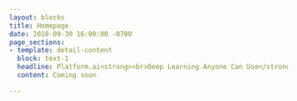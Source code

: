 ```yaml
---
layout: blocks
title: Homepage
date: 2018-09-30 16:00:00 -0700
page_sections:
- template: detail-content
  block: text-1
  headline: Platform.ai<strong><br>Deep Learning Anyone Can Use</strong>
  content: Coming soon

---
```

